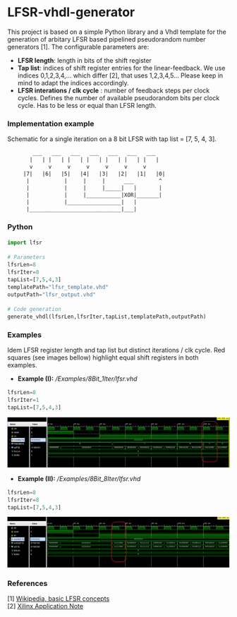 # LFSR-vhdl-generator
This project is based on a simple Python library and a Vhdl template for the generation of arbitary LFSR based pipelined pseudorandom number generators [1]. The configurable parameters are:

* **LFSR length**: length in bits of the shift register
* **Tap list**: indices of shift register entries for the linear-feedback. We use indices 0,1,2,3,4,... which differ [2], that uses 1,2,3,4,5... Please keep in mind to adapt the indices accordingly. 
* **LFSR interations / clk cycle** : number of feedback steps per clock cycles. Defines the number of available pseudorandom bits per clock cycle. Has to be less or equal than LFSR length.

### Implementation example
Schematic for a single iteration on a 8 bit LFSR with tap list = [7, 5, 4, 3].
        
            ___   ___   ___   ___   ___   ___   ___
           |   | |   | |   | |   | |   | |   | |   | 
           v     v     v     v     v     v     v 
         |7|   |6|   |5|   |4|   |3|   |2|   |1|   |0| 
          |           |     |     |      ___        ^
          |           |     |     |_____|   |       |
          |           |     |___________|XOR|_______|
          |           |_________________|   |
          |_____________________________|___|

### Python
```python
import lfsr

# Parameters
lfsrLen=8
lfsrIter=8
tapList=[7,5,4,3]
templatePath="lfsr_template.vhd"
outputPath="lfsr_output.vhd"

# Code generation
generate_vhdl(lfsrLen,lfsrIter,tapList,templatePath,outputPath)
```

### Examples 
Idem LFSR register length and tap list but distinct iterations / clk cycle. Red squares (see images bellow) highlight equal shift registers in both examples.

* **Example (I):** */Examples/8Bit_1Iter/lfsr.vhd*
```python
lfsrLen=8
lfsrIter=1
tapList=[7,5,4,3]
```
![](/Examples/8Bit_1Iter/simulation.PNG)

* **Example (II):** */Examples/8Bit_8Iter/lfsr.vhd*
```python
lfsrLen=8
lfsrIter=8
tapList=[7,5,4,3]
```

![](/Examples/8Bit_8Iter/simulation.PNG)




### References
[1] [Wikipedia, basic LFSR concepts](https://en.wikipedia.org/wiki/Linear-feedback_shift_register)  
[2] [Xilinx Application Note](https://www.xilinx.com/support/documentation/application_notes/xapp052.pdf)
